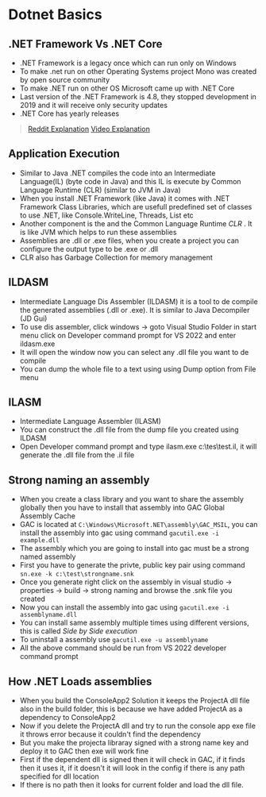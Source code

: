 # Dotnet Basics

## .NET Framework Vs .NET Core

- .NET Framework is a legacy once which can run only on Windows
- To make .net run on other Operating Systems project Mono was created by open source community
- To make .NET run on other OS Microsoft came up with .NET Core
- Last version of the .NET Framework is 4.8, they stopped development in 2019 and it will receive only security updates
- .NET Core has yearly releases

> [Reddit Explanation](https://www.reddit.com/r/csharp/comments/11oom0f/net_framework_vs_net_core/) [Video Explanation](https://www.youtube.com/watch?v=OkeM7XVwEdA)


## Application Execution

- Similar to Java .NET compiles the code into an Intermediate Language(IL) (byte code in Java) and this IL is execute by Common Language Runtime (CLR) (similar to JVM in Java)
- When you install .NET Framework (like Java) it comes with .NET Framework Class Libraries, which are usefull predefined set of classes to use .NET, like Console.WriteLine, Threads, List etc
- Another component is the and the Common Language Runtime *CLR* . It is like JVM which helps to run these assemblies
- Assemblies are .dll or .exe files, when you create a project you can configure the output type to be .exe or .dll
- CLR also has Garbage Collection for memory management

## ILDASM

- Intermediate Language Dis Assembler (ILDASM) it is a tool to de compile the generated assemblies (.dll or .exe). It is similar to Java Decompiler (JD Gui)
- To use dis assembler, click windows -> goto Visual Studio Folder in start menu click on Developer command prompt for VS 2022 and enter ildasm.exe
- It will open the window now you can select any .dll file you want to de compile
- You can dump the whole file to a text using using Dump option from File menu

## ILASM

- Intermediate Language Assembler (ILASM)
- You can construct the .dll file from the dump file you created using ILDASM
- Open Developer command prompt and type ilasm.exe c:\tes\test.il, it will generate the .dll file from the .il file

## Strong naming an assembly

- When you create a class library and you want to share the assembly globally then you have to install that assembly into GAC Global Assembly Cache
- GAC is located at `C:\Windows\Microsoft.NET\assembly\GAC_MSIL`, you can install the assembly into gac using command `gacutil.exe -i example.dll`
- The assembly which you are going to install into gac must be a strong named assembly
- First you have to generate the privte, public key pair using command `sn.exe -k c:\test\strongname.snk`
- Once you generate right click on the assembly in visual studio -> properties -> build -> strong naming and browse the .snk file you created
- Now you can install the assembly into gac using `gacutil.exe -i assemblyname.dll`
- You can install same assembly multiple times using different versions, this is called *Side by Side execution*
- To uninstall a assembly use `gacutil.exe -u assemblyname`
- All the above command should be run from VS 2022 developer command prompt

## How .NET Loads assemblies

- When you build the ConsoleApp2 Solution it keeps the ProjectA dll file also in the build folder, this is because we have added ProjectA as a dependency to ConsoleApp2
- Now if you delete the ProjectA dll and try to run the console app exe file it throws error because it couldn't find the dependency
- But you make the projecta libraray signed with a strong name key and deploy it to GAC then exe will work fine
- First if the dependent dll is signed then it will check in GAC, if it finds then it uses it, if it doesn't it will look in the config if there is any path specified for dll location
- If there is no path then it looks for current folder and load the dll file.
